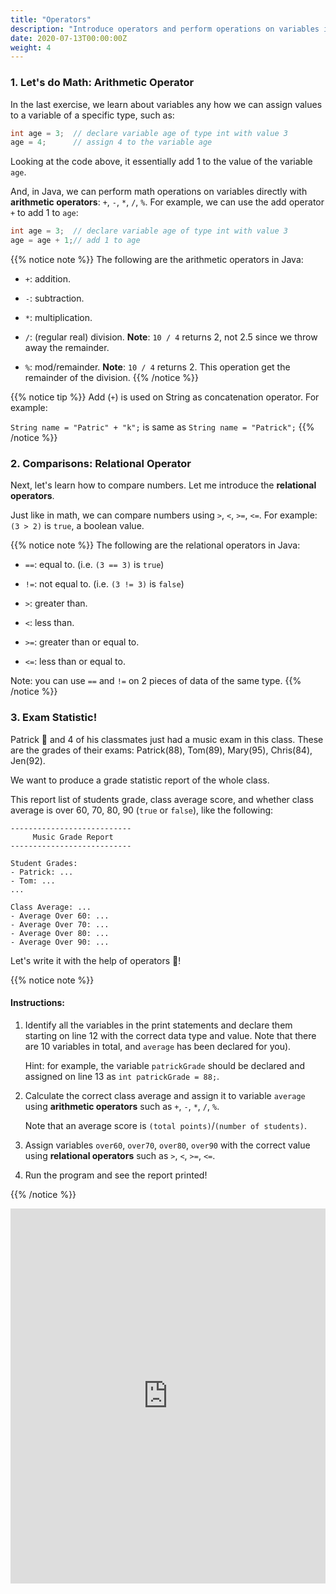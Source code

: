 ```yaml
---
title: "Operators"
description: "Introduce operators and perform operations on variables in Java."
date: 2020-07-13T00:00:00Z
weight: 4
---
```


### 1. Let's do Math: Arithmetic Operator
In the last exercise, we learn about variables any how we can assign values to a variable of a specific type, such as:
```java
int age = 3;  // declare variable age of type int with value 3
age = 4;      // assign 4 to the variable age
```

Looking at the code above, it essentially add 1 to the value of the variable `age`. 

And, in Java, we can perform math operations on variables directly with <b>arithmetic operators</b>: `+`, `-`, `*`, `/`, `%`.
For example, we can use the add operator `+` to add 1 to `age`:
```java
int age = 3;  // declare variable age of type int with value 3
age = age + 1;// add 1 to age
```
{{% notice note %}}
The following are the arithmetic operators in Java:

- `+`: addition.

- `-`: subtraction. 

- `*`: multiplication.

- `/`: (regular real) division. <b>Note</b>: `10 / 4` returns 2, not 2.5 since we throw away the remainder.

- `%`: mod/remainder. <b>Note</b>: `10 / 4` returns 2. This operation get the remainder of the division.
{{% /notice %}}

{{% notice tip %}}
Add (`+`) is used on String as concatenation operator. For example:

`String name = "Patric" + "k";` is same as `String name = "Patrick";`
{{% /notice %}}

### 2. Comparisons: Relational Operator
Next, let's learn how to compare numbers. Let me introduce the <b>relational operators</b>.

Just like in math, we can compare numbers using `>`, `<`, `>=`, `<=`. For example: `(3 > 2)` is `true`, a boolean value.

{{% notice note %}}
The following are the relational operators in Java:

- `==`: equal to. (i.e. `(3 == 3)` is `true`)

- `!=`: not equal to. (i.e. `(3 != 3)` is `false`)

- `>`: greater than.

- `<`: less than.

- `>=`: greater than or equal to.

- `<=`: less than or equal to.

Note: you can use `==` and `!=` on 2 pieces of data of the same type.
{{% /notice %}}

### 3. Exam Statistic! 
Patrick 🐥 and 4 of his classmates just had a music exam in this class. These are the grades of their exams: Patrick(88), Tom(89), Mary(95), Chris(84), Jen(92).

We want to produce a grade statistic report of the whole class. 

This report list of students grade, class average score, and whether class average is over 60, 70, 80, 90 (`true` or `false`), like the following:
```
---------------------------
     Music Grade Report    
---------------------------

Student Grades:          
- Patrick: ...
- Tom: ...
...

Class Average: ...
- Average Over 60: ...
- Average Over 70: ...
- Average Over 80: ...
- Average Over 90: ...
```
Let's write it with the help of operators 🎵!

{{% notice note %}}
#### Instructions:

1. Identify all the variables in the print statements and declare them starting on line 12 with the correct data type and value. Note that there are 10 variables in total, and `average` has been declared for you).

   Hint: for example, the variable `patrickGrade` should be declared and assigned on line 13 as `int patrickGrade = 88;`.

2. Calculate the correct class average and assign it to variable `average` using <b>arithmetic operators</b> such as `+`, `-`, `*`, `/`, `%`.

   Note that an average score is `(total points)`/`(number of students)`.

3. Assign variables `over60`, `over70`, `over80`, `over90` with the correct value using <b>relational operators</b> such as `>`, `<`, `>=`, `<=`.

4. Run the program and see the report printed!

{{% /notice %}}

<iframe height="600px" width="100%" src="https://repl.it/@nuevofoundation/JavaBasicsOperators?lite=true#Main.java" scrolling="no" frameborder="no" allowtransparency="true" allowfullscreen="true" sandbox="allow-forms allow-pointer-lock allow-popups allow-same-origin allow-scripts allow-modals"></iframe>
